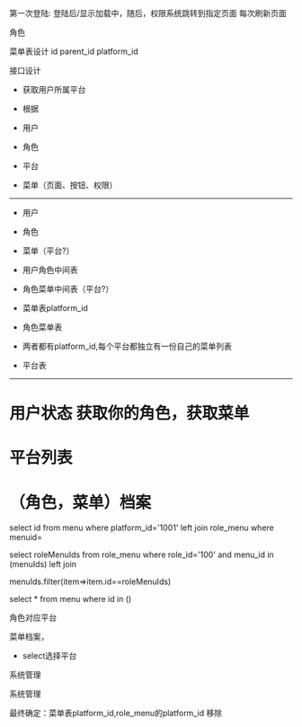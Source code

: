 第一次登陆:
    登陆后/显示加载中，随后，权限系统跳转到指定页面
每次刷新页面

角色



菜单表设计
id parent_id platform_id




接口设计
- 获取用户所属平台
- 根据

- 用户
- 角色
- 平台
- 菜单（页面、按钮、权限）
---
- 用户
- 角色
- 菜单（平台?）
- 用户角色中间表
- 角色菜单中间表（平台?）


- 菜单表platform_id
- 角色菜单表
- 两者都有platform_id,每个平台都独立有一份自己的菜单列表
- 平台表
----

# 用户状态 获取你的角色，获取菜单

# 平台列表

# （角色，菜单）档案

select id from menu where platform_id='1001' left join role_menu where menuid= 

select roleMenuIds from role_menu where role_id='100' and menu_id in (menuIds) left join

menuIds.filter(item=>item.id==roleMenuIds)

select * from menu where id in ()


角色对应平台







菜单档案，
- select选择平台

系统管理

系统管理


最终确定：菜单表platform_id,role_menu的platform_id 移除